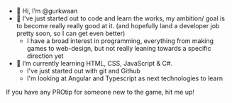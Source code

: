 - 👋 Hi, I’m @gurkwaan
- 👀 I've just started out to code and learn the works, my ambition/ goal is to become really really good at it. 
	(and hopefully land a developer job pretty soon, so I can get even better)
	- I have a broad interest in programming, everything from making games to web-design, but not really leaning towards a specific direction yet
- 🌱 I’m currently learning HTML, CSS, JavaScript & C#.
	- I've just started out with git and Github 
	- I'm looking at Angular and Typescript as next technologies  to learn
	
If you have any PROtip for someone new to the game, hit me up!

<!---
gurkwaan/gurkwaan is a ✨ special ✨ repository because its `README.md` (this file) appears on your GitHub profile.
You can click the Preview link to take a look at your changes.
--->
